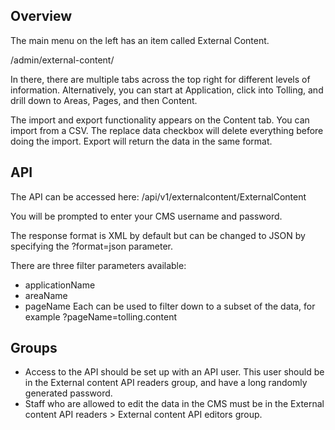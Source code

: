 ## Overview ##
The main menu on the left has an item called External Content.

/admin/external-content/

In there, there are multiple tabs across the top right for different levels of information. Alternatively, you can start at Application, click into Tolling, and drill down to Areas, Pages, and then Content.

The import and export functionality appears on the Content tab. You can import from a CSV. The replace data checkbox will delete everything before doing the import. Export will return the data in the same format.

## API ##
The API can be accessed here:
/api/v1/externalcontent/ExternalContent

You will be prompted to enter your CMS username and password.

The response format is XML by default but can be changed to JSON by specifying the ?format=json parameter.

There are three filter parameters available:
- applicationName
- areaName
- pageName
Each can be used to filter down to a subset of the data, for example ?pageName=tolling.content

## Groups ##
- Access to the API should be set up with an API user. This user should be in the External content API readers group, and have a long randomly generated password.
- Staff who are allowed to edit the data in the CMS must be in the External content API readers > External content API editors group.